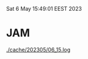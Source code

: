 Sat  6 May 15:49:01 EEST 2023
# JAM
<a href='./cache/202305/06_15.log'>./cache/202305/06_15.log</a>
